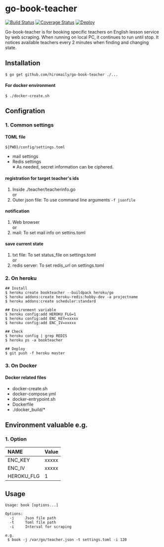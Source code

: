 # go-book-teacher

[![Build Status](https://travis-ci.org/hiromaily/go-book-teacher.svg?branch=master)](https://travis-ci.org/hiromaily/go-book-teacher)
[![Coverage Status](https://coveralls.io/repos/github/hiromaily/go-book-teacher/badge.svg)](https://coveralls.io/github/hiromaily/go-book-teacher)
[![Deploy](https://www.herokucdn.com/deploy/button.svg)](https://heroku.com/deploy?template=https://github.com/hiromaily/go-book-teacher)

Go-book-teacher is for booking specific teachers on English lesson service by web scraping.
When running on local PC, it continues to run until stop.
It notices available teachers every 2 minutes when finding and changing state. 


## Installation
```
$ go get github.com/hiromaily/go-book-teacher ./...
```

#### For docker environment
```
$ ./docker-create.sh
```


## Configration

### 1. Common settings
#### TOML file

```${PWD}/config/settings.toml```

* mail settings
* Redis settings  
※ As needed, secret information can be ciphered.

#### registration for target teacher's ids
1. Inside ./teacher/teacherinfo.go  
  or
2. Outer json file: To use command line arguments ```-f jsonfile```

#### notification
1. Web browser  
  or
2. mail: To set mail info on settins.toml

#### save current state
1. txt file: To set status_file on settings.toml  
 or
2. redis server: To set redis_url on settings.toml

### 2. On heroku
```
## Install 
$ heroku create bookteacher --buildpack heroku/go
$ heroku addons:create heroku-redis:hobby-dev -a projectname 
$ heroku addons:create scheduler:standard

## Environment variable
$ heroku config:add HEROKU_FLG=1
$ heroku config:add ENC_KEY=xxxxx
$ heroku config:add ENC_IV=xxxxx

## Check
$ heroku config | grep REDIS
$ heroku ps -a bookteacher

## Deploy
$ git push -f heroku master

```

### 3. On Docker

#### Docker related files
* docker-create.sh
* docker-compose.yml
* docker-entrypoint.sh
* Dockerfile
* ./docker_build/*


## Environment valuable e.g.
### 1. Option
| NAME              | Value                               |
|:------------------|:------------------------------------|
| ENC_KEY           | xxxxx                               |
| ENC_IV            | xxxxx                               |
| HEROKU_FLG        | 1                                   |


## Usage
```
Usage: book [options...]

Options:
  -j     Json file path
  -t     Toml file path
  -i     Interval for scraping

e.g.
 $ book -j /var/go/teacher.json -t settings.toml -i 120
```

